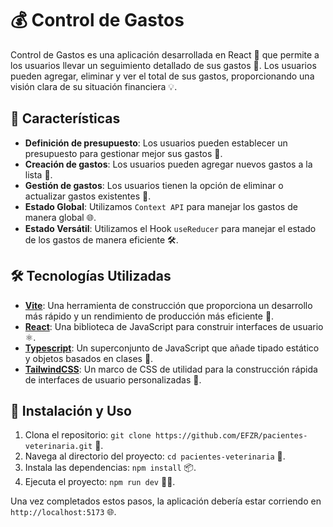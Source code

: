 # 💰 Control de Gastos

Control de Gastos es una aplicación desarrollada en React 🚀 que permite a los usuarios llevar un seguimiento detallado de sus gastos 💸. Los usuarios pueden agregar, eliminar y ver el total de sus gastos, proporcionando una visión clara de su situación financiera 💡.

## 🌟 Características

- **Definición de presupuesto**: Los usuarios pueden establecer un presupuesto para gestionar mejor sus gastos 💼.
- **Creación de gastos**: Los usuarios pueden agregar nuevos gastos a la lista 📝.
- **Gestión de gastos**: Los usuarios tienen la opción de eliminar o actualizar gastos existentes 🔄.
- **Estado Global**: Utilizamos `Context API` para manejar los gastos de manera global 🌐.
- **Estado Versátil**: Utilizamos el Hook `useReducer` para manejar el estado de los gastos de manera eficiente 🛠️.

## 🛠️ Tecnologías Utilizadas

- [**Vite**](https://vitejs.dev/): Una herramienta de construcción que proporciona un desarrollo más rápido y un rendimiento de producción más eficiente 🚀.
- [**React**](https://es.reactjs.org/): Una biblioteca de JavaScript para construir interfaces de usuario ⚛️.
- [**Typescript**](https://www.typescriptlang.org/): Un superconjunto de JavaScript que añade tipado estático y objetos basados en clases 📘.
- [**TailwindCSS**](https://tailwindcss.com/): Un marco de CSS de utilidad para la construcción rápida de interfaces de usuario personalizadas 🎨.

## 🚀 Instalación y Uso

1. Clona el repositorio: `git clone https://github.com/EFZR/pacientes-veterinaria.git` 📂.
2. Navega al directorio del proyecto: `cd pacientes-veterinaria` 📁.
3. Instala las dependencias: `npm install` 📦.
4. Ejecuta el proyecto: `npm run dev` 🏃‍♂️.

Una vez completados estos pasos, la aplicación debería estar corriendo en `http://localhost:5173` 🌐.
